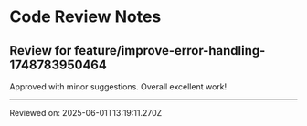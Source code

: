 # Code Review Notes

## Review for feature/improve-error-handling-1748783950464

Approved with minor suggestions. Overall excellent work!

---
Reviewed on: 2025-06-01T13:19:11.270Z